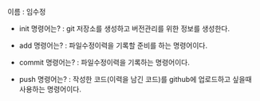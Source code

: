 이름 : 임수정
- init 명령어는?
 : git 저장소를 생성하고 버전관리를 위한 정보를 생성한다.

- add 명령어는?
 : 파일수정이력을 기록할 준비를 하는 명령어이다.

- commit 명령어는?
 : 파일수정이력을 기록하는 명령어이다.

- push 명령어는?
 : 작성한 코드(이력을 남긴 코드)를 github에 업로드하고 싶을때 사용하는 명령어이다.
